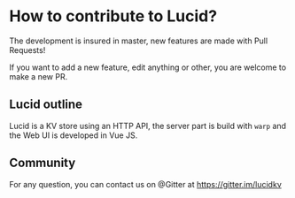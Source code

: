 # How to contribute to Lucid?

The development is insured in master, new features are made with Pull Requests!

If you want to add a new feature, edit anything or other, you are welcome to make a new PR.

## Lucid outline

Lucid is a KV store using an HTTP API, the server part is build with `warp` and the Web UI is developed in Vue JS.

## Community

For any question, you can contact us on @Gitter at https://gitter.im/lucidkv
